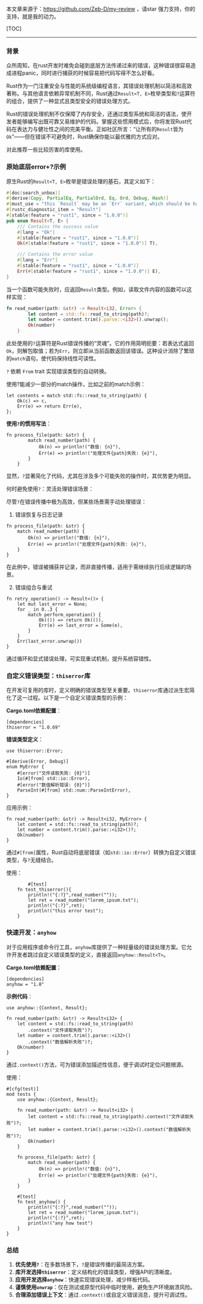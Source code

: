 本文章来源于：<https://github.com/Zeb-D/my-review> ，请star 强力支持，你的支持，就是我的动力。

[TOC]

------

### 背景

众所周知，在rust开发时难免会碰到底层方法传递过来的错误，这种错误很容易造成进程panic，同时进行捕获的时候容易把代码写得不怎么好看。

Rust作为一门注重安全与性能的系统级编程语言，其错误处理机制以简洁和高效著称。与其他语言依赖异常机制不同，Rust通过`Result<T, E>`枚举类型和`?`运算符的组合，提供了一种显式且类型安全的错误处理方式。

Rust的错误处理机制不仅保障了内存安全，还通过类型系统和简洁的语法，使开发者能够编写出既可靠又易维护的代码。掌握这些惯用模式后，你将发现Rust代码在表达力与健壮性之间的完美平衡。正如社区所言：“让所有的`Result`皆为`Ok`”——但在错误不可避免时，Rust确保你能以最优雅的方式应对。

对此推荐一些比较厉害的库使用。



### 原始底层error+?示例

原生Rust的`Result<T, E>`枚举是错误处理的基石，其定义如下：

```rust
#[doc(search_unbox)]
#[derive(Copy, PartialEq, PartialOrd, Eq, Ord, Debug, Hash)]
#[must_use = "this `Result` may be an `Err` variant, which should be handled"]
#[rustc_diagnostic_item = "Result"]
#[stable(feature = "rust1", since = "1.0.0")]
pub enum Result<T, E> {
    /// Contains the success value
    #[lang = "Ok"]
    #[stable(feature = "rust1", since = "1.0.0")]
    Ok(#[stable(feature = "rust1", since = "1.0.0")] T),

    /// Contains the error value
    #[lang = "Err"]
    #[stable(feature = "rust1", since = "1.0.0")]
    Err(#[stable(feature = "rust1", since = "1.0.0")] E),
}
```

当一个函数可能失败时，应返回`Result`类型。例如，读取文件内容的函数可以这样实现：

```rust
fn read_number(path: &str) -> Result<i32, Error> {
        let content = std::fs::read_to_string(path)?;
        let number = content.trim().parse::<i32>().unwrap();
        Ok(number)
    }
```

此处使用的`?`运算符是Rust错误传播的“灵魂”。它的作用简明扼要：若表达式返回`Ok`，则解包取值；若为`Err`，则立即从当前函数返回该错误。这种设计消除了繁琐的`match`语句，使代码保持线性可读性。

`?` 依赖 `From` trait 实现错误类型的自动转换。

使用?能减少一部分的match操作，比如之前的match示例：

```
let contents = match std::fs::read_to_string(path) {
    Ok(c) => c,
    Err(e) => return Err(e),
};
```

**使用`?`的惯用写法**：

```
fn process_file(path: &str) {
        match read_number(path) {
            Ok(n) => println!("数值: {n}"),
            Err(e) => println!("处理文件{path}失败: {e}"),
        }
    }
```

显然，`?`显著简化了代码，尤其在涉及多个可能失败的操作时，其优势更为明显。



何时避免使用`?`：灵活处理错误场景：

尽管`?`在错误传播中极为高效，但某些场景需手动处理错误：

1. 错误恢复与日志记录

```
fn process_file(path: &str) {
    match read_number(path) {
        Ok(n) => println!("数值: {n}"),
        Err(e) => println!("处理文件{path}失败: {e}"),
    }
}
```

在此例中，错误被捕获并记录，而非直接传播，适用于需继续执行后续逻辑的场景。

2. 错误组合与重试

```
fn retry_operation() -> Result<()> {
    let mut last_error = None;
    for _ in 0..3 {
        match perform_operation() {
            Ok(()) => return Ok(()),
            Err(e) => last_error = Some(e),
        }
    }
    Err(last_error.unwrap())
}
```

通过循环和显式错误处理，可实现重试机制，提升系统容错性。



### 自定义错误类型：`thiserror`库

在开发可复用的库时，定义明确的错误类型至关重要。`thiserror`库通过派生宏简化了这一过程。以下是一个自定义错误类型的示例：

**Cargo.toml依赖配置**：

```
[dependencies]
thiserror = "1.0.69"
```

**错误类型定义**：

```
use thiserror::Error;

#[derive(Error, Debug)]
enum MyError {
    #[error("文件读取失败: {0}")]
    Io(#[from] std::io::Error),
    #[error("数值解析错误: {0}")]
    ParseInt(#[from] std::num::ParseIntError),
}
```

应用示例：

```
fn read_number(path: &str) -> Result<i32, MyError> {
    let content = std::fs::read_to_string(path)?;
    let number = content.trim().parse::<i32>()?;
    Ok(number)
}
```

通过`#[from]`属性，Rust自动将底层错误（如`std::io::Error`）转换为自定义错误类型，与`?`无缝结合。

使用：

```
		#[test]
    fn test_thiserror(){
        println!("{:?}",read_number(""));
        let ret = read_number("lorem_ipsum.txt");
        println!("{:?}",ret);
        println!("this error test");
    }
```



### 快速开发：`anyhow`

对于应用程序或命令行工具，`anyhow`库提供了一种轻量级的错误处理方案。它允许开发者跳过自定义错误类型的定义，直接返回`anyhow::Result<T>`。

**Cargo.toml依赖配置**：

```
[dependencies]
anyhow = "1.0"
```

**示例代码**：

```
use anyhow::{Context, Result};

fn read_number(path: &str) -> Result<i32> {
    let content = std::fs::read_to_string(path)
        .context("文件读取失败")?;
    let number = content.trim().parse::<i32>()
        .context("数值解析失败")?;
    Ok(number)
}
```

通过`.context()`方法，可为错误添加描述性信息，便于调试时定位问题根源。

使用：

```
#[cfg(test)]
mod tests {
    use anyhow::{Context, Result};

    fn read_number(path: &str) -> Result<i32> {
        let content = std::fs::read_to_string(path).context("文件读取失败")?;
        let number = content.trim().parse::<i32>().context("数值解析失败")?;
        Ok(number)
    }

    fn process_file(path: &str) {
        match read_number(path) {
            Ok(n) => println!("数值: {n}"),
            Err(e) => println!("处理文件{path}失败: {e}"),
        }
    }

    #[test]
    fn test_anyhow() {
        println!("{:?}",read_number(""));
        let ret = read_number("lorem_ipsum.txt");
        println!("{:?}",ret);
        println!("any how test")
    }
}
```



### 总结

1. **优先使用`?`**：在多数场景下，`?`是错误传播的最简洁方案。
2.  **库开发选择`thiserror`**：定义结构化的错误类型，增强API的清晰度。
3.  **应用开发选择`anyhow`**：快速实现错误处理，减少样板代码。
4.  **谨慎使用`unwrap`**：仅在测试或原型代码中临时使用，避免生产环境崩溃风险。
5.  **合理添加错误上下文**：通过`.context()`或自定义错误消息，提升可调试性。
